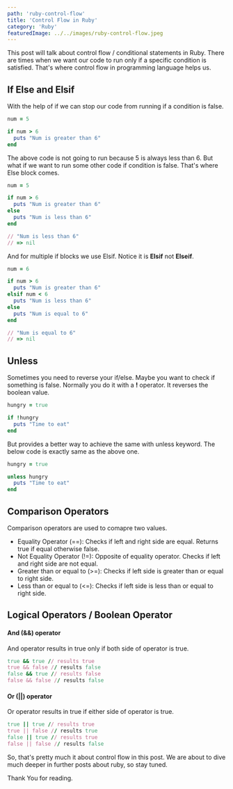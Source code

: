 ```yaml
---
path: 'ruby-control-flow'
title: 'Control Flow in Ruby'
category: 'Ruby'
featuredImage: ../../images/ruby-control-flow.jpeg
---
```


This post will talk about control flow / conditional statements in Ruby. There are times when we want our code to run only if a specific condition is satisfied. That's where control flow in programming language helps us.

## If Else and Elsif
With the help of if we can stop our code from running if a condition is false.
```ruby
num = 5

if num > 6
  puts "Num is greater than 6"
end
```

The above code is not going to run because 5 is always less than 6. But what if we want to run some other code if condition is false. That's where Else block comes.
```ruby
num = 5

if num > 6
  puts "Num is greater than 6"
else
  puts "Num is less than 6"
end

// "Num is less than 6"
// => nil
```

And for multiple if blocks we use Elsif. Notice it is **Elsif** not **Elseif**.

```ruby
num = 6

if num > 6
  puts "Num is greater than 6"
elsif num < 6
  puts "Num is less than 6"
else
  puts "Num is equal to 6"
end

// "Num is equal to 6"
// => nil
```

## Unless
Sometimes you need to reverse your if/else. Maybe you want to check if something is false. Normally you do it with a **!** operator. It reverses the boolean value.

```ruby
hungry = true

if !hungry
  puts "Time to eat"
end
```

But provides a better way to achieve the same with unless keyword. The below code is exactly same as the above one.
```ruby
hungry = true

unless hungry
  puts "Time to eat"
end
```

## Comparison Operators
Comparison operators are used to comapre two values.

- Equality Operator (==): Checks if left and right side are equal. Returns true if equal otherwise false.
- Not Equality Operator (!=): Opposite of equality operator. Checks if left and right side are not equal.
- Greater than or equal to (>=): Checks if left side is greater than or equal to right side.
- Less than or equal to (<=): Checks if left side is less than or equal to right side.

## Logical Operators / Boolean Operator
#### And (&&) operator
And operator results in true only if both side of operator is true.
```ruby
true && true // results true
true && false // results false
false && true // results false
false && false // results false
```

#### Or (||) operator
Or operator results in true if either side of operator is true.
```ruby
true || true // results true
true || false // results true
false || true // results true
false || false // results false
```

So, that's pretty much it about control flow in this post. We are about to dive much deeper in further posts about ruby, so stay tuned.

Thank You for reading.